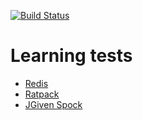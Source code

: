 [![Build Status](https://travis-ci.org/mustaine/learning-tests.svg?branch=master)](https://travis-ci.org/mustaine/learning-tests)

# Learning tests

* [Redis](https://github.com/mustaine/learning-tests/tree/master/redis)
* [Ratpack](https://github.com/mustaine/learning-tests/tree/master/ratpack)
* [JGiven Spock](https://github.com/mustaine/learning-tests/tree/master/jgiven-spock)

